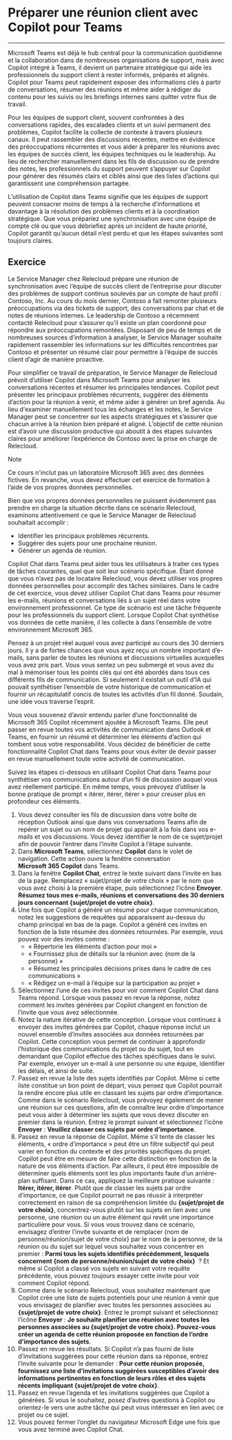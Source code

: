 # Préparer une réunion client avec Copilot pour Teams
---
Microsoft Teams est déjà le hub central pour la communication quotidienne et la collaboration dans de nombreuses organisations de support, mais avec Copilot intégré à Teams, il devient un partenaire stratégique qui aide les professionnels du support client à rester informés, préparés et alignés. Copilot pour Teams peut rapidement exposer des informations clés à partir de conversations, résumer des réunions et même aider à rédiger du contenu pour les suivis ou les briefings internes sans quitter votre flux de travail.

Pour les équipes de support client, souvent confrontées à des conversations rapides, des escalades clients et un suivi permanent des problèmes, Copilot facilite la collecte de contexte à travers plusieurs canaux. Il peut rassembler des discussions récentes, mettre en évidence des préoccupations récurrentes et vous aider à préparer les réunions avec les équipes de succès client, les équipes techniques ou le leadership. Au lieu de rechercher manuellement dans les fils de discussion ou de prendre des notes, les professionnels du support peuvent s’appuyer sur Copilot pour générer des résumés clairs et ciblés ainsi que des listes d’actions qui garantissent une compréhension partagée.

L’utilisation de Copilot dans Teams signifie que les équipes de support peuvent consacrer moins de temps à la recherche d’informations et davantage à la résolution des problèmes clients et à la coordination stratégique. Que vous prépariez une synchronisation avec une équipe de compte clé ou que vous débriefiez après un incident de haute priorité, Copilot garantit qu’aucun détail n’est perdu et que les étapes suivantes sont toujours claires.

## Exercice

Le Service Manager chez Relecloud prépare une réunion de synchronisation avec l’équipe de succès client de l’entreprise pour discuter des problèmes de support continus soulevés par un compte de haut profil : Contoso, Inc. Au cours du mois dernier, Contoso a fait remonter plusieurs préoccupations via des tickets de support, des conversations par chat et de notes de réunions internes. Le leadership de Contoso a récemment contacté Relecloud pour s’assurer qu’il existe un plan coordonné pour répondre aux préoccupations remontées. Disposant de peu de temps et de nombreuses sources d’information à analyser, le Service Manager souhaite rapidement rassembler les informations sur les difficultés rencontrées par Contoso et présenter un résumé clair pour permettre à l’équipe de succès client d’agir de manière proactive.

Pour simplifier ce travail de préparation, le Service Manager de Relecloud prévoit d’utiliser Copilot dans Microsoft Teams pour analyser les conversations récentes et résumer les principales tendances. Copilot peut présenter les principaux problèmes récurrents, suggérer des éléments d’action pour la réunion à venir, et même aider à générer un bref agenda. Au lieu d'examiner manuellement tous les échanges et les notes, le Service Manager peut se concentrer sur les aspects stratégiques et s’assurer que chacun arrive à la réunion bien préparé et aligné. L’objectif de cette réunion est d’avoir une discussion productive qui aboutit à des étapes suivantes claires pour améliorer l’expérience de Contoso avec la prise en charge de Relecloud.

> [!NOTE]
>  Ce cours n'inclut pas un laboratoire Microsoft 365 avec des données fictives. En revanche, vous devez effectuer cet exercice de formation à l’aide de vos propres données personnelles.

Bien que vos propres données personnelles ne puissent évidemment pas prendre en charge la situation décrite dans ce scénario Relecloud, examinons attentivement ce que le Service Manager de Relecloud souhaitait accomplir :

- Identifier les principaux problèmes récurrents.
- Suggérer des sujets pour une prochaine réunion.
- Générer un agenda de réunion.

Copilot Chat dans Teams peut aider tous les utilisateurs à traiter ces types de tâches courantes, quel que soit leur scénario spécifique. Étant donné que vous n’avez pas de locataire Relecloud, vous devez utiliser vos propres données personnelles pour accomplir des tâches similaires. Dans le cadre de cet exercice, vous devez utiliser Copilot Chat dans Teams pour résumer les e-mails, réunions et conversations liés à un sujet réel dans votre environnement professionnel. Ce type de scénario est une tâche fréquente pour les professionnels du support client. Lorsque Copilot Chat synthétise vos données de cette manière, il les collecte à dans l’ensemble de votre environnement Microsoft 365.

Pensez à un projet réel auquel vous avez participé au cours des 30 derniers jours. Il y a de fortes chances que vous ayez reçu un nombre important d’e-mails, sans parler de toutes les réunions et discussions virtuelles auxquelles vous avez pris part. Vous vous sentez un peu submergé et vous avez du mal à mémoriser tous les points clés qui ont été abordés dans tous ces différents fils de communication. Si seulement il existait un outil d’IA qui pouvait synthétiser l’ensemble de votre historique de communication et fournir un récapitulatif concis de toutes les activités d’un fil donné. Soudain, une idée vous traverse l’esprit.

Vous vous souvenez d’avoir entendu parler d’une fonctionnalité de Microsoft 365 Copilot récemment ajoutée à Microsoft Teams. Elle peut passer en revue toutes vos activités de communication dans Outlook et Teams, en fournir un résumé et déterminer les éléments d’action qui tombent sous votre responsabilité. Vous décidez de bénéficier de cette fonctionnalité Copilot Chat dans Teams pour vous éviter de devoir passer en revue manuellement toute votre activité de communication.

Suivez les étapes ci-dessous en utilisant Copilot Chat dans Teams pour synthétiser vos communications autour d’un fil de discussion auquel vous avez réellement participé. En même temps, vous prévoyez d’utiliser la bonne pratique de prompt « itérer, itérer, itérer » pour creuser plus en profondeur ces éléments.

1. Vous devez consulter les fils de discussion dans votre boîte de réception Outlook ainsi que dans vos conversations Teams afin de repérer un sujet ou un nom de projet qui apparaît à la fois dans vos e-mails et vos discussions. Vous devez identifier le nom de ce sujet/projet afin de pouvoir l’entrer dans l’invite Copilot à l’étape suivante.
1. Dans **Microsoft Teams**, sélectionnez **Copilot** dans le volet de navigation. Cette action ouvre la fenêtre conversation **Microsoft 365 Copilot** dans Teams.
1. Dans la fenêtre **Copilot Chat**, entrez le texte suivant dans l’invite en bas de la page. Remplacez « sujet/projet de votre choix » par le nom que vous avez choisi à la première étape, puis sélectionnez l’icône **Envoyer**. **Résumez tous mes e-mails, réunions et conversations des 30 derniers jours concernant {sujet/projet de votre choix}**.
1. Une fois que Copilot a généré un résumé pour chaque communication, notez les suggestions de requêtes qui apparaissent au-dessus du champ principal en bas de la page. Copilot a généré ces invites en fonction de la liste résumée des données retournées. Par exemple, vous pouvez voir des invites comme :
   - « Répertorie les éléments d’action pour moi »
   - « Fournissez plus de détails sur la réunion avec {nom de la personne} »
   - « Résumez les principales décisions prises dans le cadre de ces communications »
   - « Rédigez un e-mail à l’équipe sur la participation au projet »
1. Sélectionnez l’une de ces invites pour voir comment Copilot Chat dans Teams répond. Lorsque vous passez en revue la réponse, notez comment les invites générées par Copilot changent en fonction de l’invite que vous avez sélectionnée.
1. Notez la nature itérative de cette conception. Lorsque vous continuez à envoyer des invites générées par Copilot, chaque réponse inclut un nouvel ensemble d’invites associées aux données retournées par Copilot. Cette conception vous permet de continuer à approfondir l’historique des communications du projet ou du sujet, tout en demandant que Copilot effectue des tâches spécifiques dans le suivi. Par exemple, envoyer un e-mail à une personne ou une équipe, identifier les délais, et ainsi de suite.
1. Passez en revue la liste des sujets identifiés par Copilot. Même si cette liste constitue un bon point de départ, vous pensez que Copilot pourrait la rendre encore plus utile en classant les sujets par ordre d’importance. Comme dans le scénario Relecloud, vous prévoyez également de mener une réunion sur ces questions, afin de connaître leur ordre d’importance peut vous aider à déterminer les sujets que vous devez discuter en premier dans la réunion. Entrez le prompt suivant et sélectionnez l’icône **Envoyer** : **Veuillez classer ces sujets par ordre d’importance**.
1. Passez en revue la réponse de Copilot. Même s’il tente de classer les éléments, « ordre d’importance » peut être un filtre subjectif qui peut varier en fonction du contexte et des priorités spécifiques du projet. Copilot peut être en mesure de faire cette distinction en fonction de la nature de vos éléments d’action. Par ailleurs, il peut être impossible de déterminer quels éléments sont les plus importants faute d’un arrière-plan suffisant. Dans ce cas, appliquez la meilleure pratique suivante :  **Itérer, itérer, itérer**. Plutôt que de classer les sujets par ordre d’importance, ce que Copilot pourrait ne pas réussir à interpréter correctement en raison de sa compréhension limitée du **{sujet/projet de votre choix}**, concentrez-vous plutôt sur les sujets en lien avec une personne, une réunion ou un autre élément qui revêt une importance particulière pour vous. Si vous vous trouvez dans ce scénario, envisagez d’entrer l’invite suivante et de remplacer {nom de personne/réunion/sujet de votre choix} par le nom de la personne, de la réunion ou du sujet sur lequel vous souhaitez vous concentrer en premier : **Parmi tous les sujets identifiés précédemment, lesquels concernent {nom de personne/réunion/sujet de votre choix}**  ? Et même si Copilot a classé vos sujets en suivant votre requête précédente, vous pouvez toujours essayer cette invite pour voir comment Copilot répond. 
1. Comme dans le scénario Relecloud, vous souhaitez maintenant que Copilot crée une liste de sujets potentiels pour une réunion à venir que vous envisagez de planifier avec toutes les personnes associées au **{sujet/projet de votre choix}**. Entrez le prompt suivant et sélectionnez l’icône **Envoyer** : **Je souhaite planifier une réunion avec toutes les personnes associées au {sujet/projet de votre choix}. Pouvez-vous créer un agenda de cette réunion proposée en fonction de l’ordre d’importance des sujets**.
1. Passez en revue les résultats. Si Copilot n’a pas fourni de liste d’invitations suggérées pour cette réunion dans sa réponse, entrez l’invite suivante pour le demander : **Pour cette réunion proposée, fournissez une liste d’invitations suggérées susceptibles d’avoir des informations pertinentes en fonction de leurs rôles et des sujets récents impliquant {sujet/projet de votre choix}**.
1. Passez en revue l’agenda et les invitations suggérées que Copilot a générées. Si vous le souhaitez, posez d’autres questions à Copilot ou orientez-le vers une autre tâche qui peut vous intéresser en lien avec ce projet ou ce sujet.
1. Vous pouvez fermer l’onglet du navigateur Microsoft Edge une fois que vous avez terminé avec Copilot Chat.
